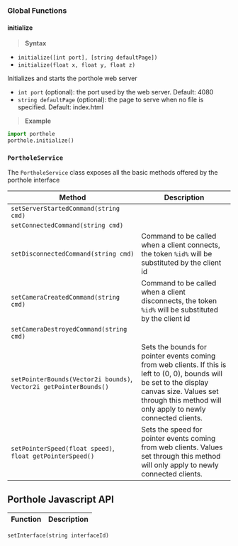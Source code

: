 ### Global Functions ###

#### initialize ####
> **Syntax**
- `initialize([int port], [string defaultPage])`
- `initialize(float x, float y, float z)`

Initializes and starts the porthole web server
- `int port` (optional): the port used by the web server. Default: 4080
- `string defaultPage` (optional): the page to serve when no file is specified. Default: index.html

> **Example**
```python
import porthole
porthole.initialize()
```




### `PortholeService` ###
The `PortholeService` class exposes all the basic methods offered by the porthole interface

| **Method** | **Description** |
---|---
`setServerStartedCommand(string cmd)` |
`setConnectedCommand(string cmd)` |
`setDisconnectedCommand(string cmd)` | Command to be called when a client connects, the token `%id%` will be substituted by the client id
`setCameraCreatedCommand(string cmd)` | Command to be called when a client disconnects, the token `%id%` will be substituted by the client id
`setCameraDestroyedCommand(string cmd)` |
`setPointerBounds(Vector2i bounds)`, `Vector2i getPointerBounds()` | Sets the bounds for pointer events coming from web clients. If this is left to (0, 0), bounds will be set to the display canvas size. Values set through this method will only apply to newly connected clients.|
`setPointerSpeed(float speed)`, `float getPointerSpeed()`| Sets the speed for pointer events coming from web clients. Values set through this method will only apply to newly connected clients.


## Porthole Javascript API ##
| **Function** | **Description** |
---|---
`setInterface(string interfaceId)`
